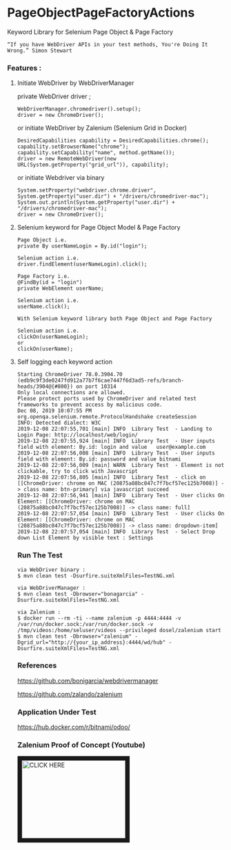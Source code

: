 # PageObjectPageFactoryActions
Keyword Library for Selenium Page Object &amp; Page Factory
```
“If you have WebDriver APIs in your test methods, You're Doing It Wrong.” Simon Stewart
```


### Features :
1. Initiate WebDriver by WebDriverManager

   private WebDriver driver ;

   ```
   WebDriverManager.chromedriver().setup(); 
   driver = new ChromeDriver();
   ```
   or initiate WebDriver by Zalenium (Selenium Grid in Docker)
   ```
   DesiredCapabilities capability = DesiredCapabilities.chrome();
   capability.setBrowserName("chrome");
   capability.setCapability("name", method.getName());
   driver = new RemoteWebDriver(new URL(System.getProperty("grid_url")), capability);
   ```
   or initiate Webdriver via binary
   ```
   System.setProperty("webdriver.chrome.driver", System.getProperty("user.dir") + "/drivers/chromedriver-mac");
   System.out.println(System.getProperty("user.dir") + "/drivers/chromedriver-mac");
   driver = new ChromeDriver();
   ```
   
   
2. Selenium keyword for Page Object Model & Page Factory
   
   ```
   Page Object i.e. 
   private By userNameLogin = By.id("login");
   
   Selenium action i.e.
   driver.findElement(userNameLogin).click();
   
   ```
   
   ```
   Page Factory i.e. 
   @FindBy(id = "login")
   private WebElement userName;
   
   Selenium action i.e.
   userName.click();
   
   ```
   
   ```
   With Selenium keyword library both Page Object and Page Factory
   
   Selenium action i.e.
   clickOn(userNameLogin);
   or
   clickOn(userName);
   
   ```

3. Self logging each keyword action
   ```
   Starting ChromeDriver 78.0.3904.70 (edb9c9f3de0247fd912a77b7f6cae7447f6d3ad5-refs/branch-heads/3904@{#800}) on port 10314
   Only local connections are allowed.
   Please protect ports used by ChromeDriver and related test frameworks to prevent access by malicious code.
   Dec 08, 2019 10:07:55 PM org.openqa.selenium.remote.ProtocolHandshake createSession
   INFO: Detected dialect: W3C
   2019-12-08 22:07:55,701 [main] INFO  Library Test  - Landing to Login Page: http://localhost/web/login/
   2019-12-08 22:07:55,924 [main] INFO  Library Test  - User inputs field with element: By.id: login and value   user@example.com
   2019-12-08 22:07:56,008 [main] INFO  Library Test  - User inputs field with element: By.id: password and value bitnami
   2019-12-08 22:07:56,009 [main] WARN  Library Test  - Element is not clickable, try to click with Javascript
   2019-12-08 22:07:56,805 [main] INFO  Library Test  - click on [[ChromeDriver: chrome on MAC (20875a88bc047c7f7bcf57ec125b7008)] -> class name: btn-primary] via javascript succeed
   2019-12-08 22:07:56,941 [main] INFO  Library Test  - User clicks On Element: [[ChromeDriver: chrome on MAC (20875a88bc047c7f7bcf57ec125b7008)] -> class name: full]
   2019-12-08 22:07:57,054 [main] INFO  Library Test  - User clicks On Element: [[ChromeDriver: chrome on MAC (20875a88bc047c7f7bcf57ec125b7008)] -> class name: dropdown-item]
   2019-12-08 22:07:57,054 [main] INFO  Library Test  - Select Drop down List Element by visible text : Settings

   ```
   
   ### Run The Test
   ```
   via WebDriver binary :
   $ mvn clean test -Dsurfire.suiteXmlFiles=TestNG.xml

   via WebDriverManager :
   $ mvn clean test -Dbrowser="bonagarcia" -Dsurfire.suiteXmlFiles=TestNG.xml

   via Zalenium :
   $ docker run --rm -ti --name zalenium -p 4444:4444 -v /var/run/docker.sock:/var/run/docker.sock -v /tmp/videos:/home/seluser/videos --privileged dosel/zalenium start
   $ mvn clean test -Dbrowser="zalenium" -Dgrid_url="http://{your_ip_address}:4444/wd/hub" -Dsurfire.suiteXmlFiles=TestNG.xml
   ```
   
   
   ### References 
   https://github.com/bonigarcia/webdrivermanager
   
   https://github.com/zalando/zalenium
   
   ### Application Under Test
   https://hub.docker.com/r/bitnami/odoo/
   
   ### Zalenium Proof of Concept (Youtube)
   <a href="https://youtu.be/OSnDyoI4Zc4" target="_blank"><img src="https://user-    
   images.githubusercontent.com/26521948/68544724-3a6e3180-0401-11ea-9f03-49161ccefb7c.png" 
   alt="CLICK HERE" width="240" height="180" border="10" /></a>
